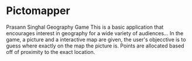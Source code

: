 # Pictomapper
Prasann Singhal Geography Game
This is a basic application that encourages interest in geography for a wide variety of audiences...
In the game, a picture and a interactive map are given, the user's objecctive is to guess where exactly on the map the picture is.
Points are allocated based off of proximity to the exact location.
